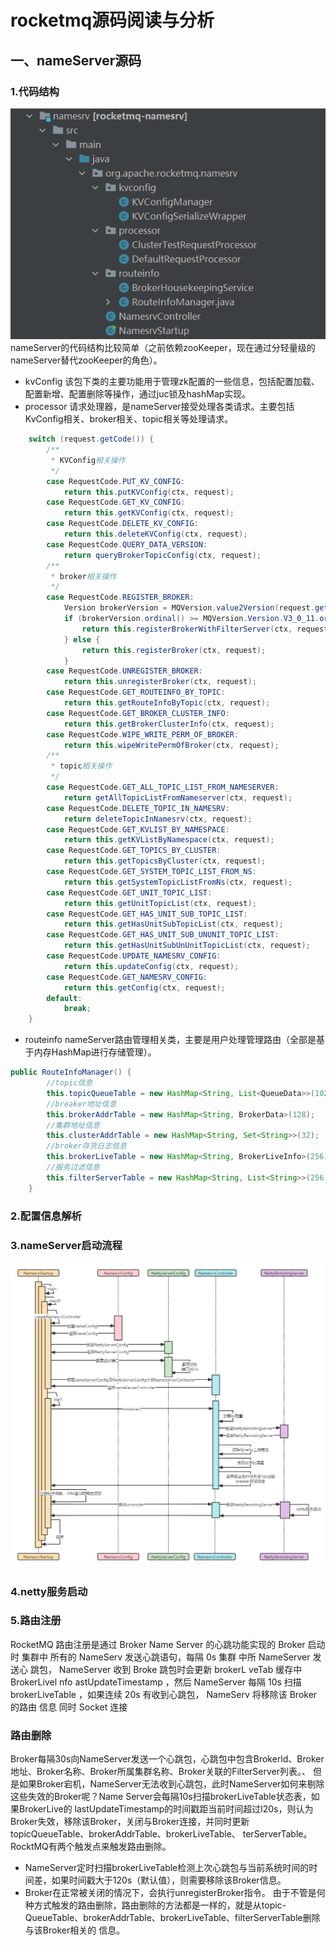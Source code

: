 # rocketmq源码阅读与分析
## 一、nameServer源码
### 1.代码结构
![](images/nameServer/nameServer代码结构.png)
nameServer的代码结构比较简单（之前依赖zooKeeper，现在通过分轻量级的nameServer替代zooKeeper的角色）。
- kvConfig
该包下类的主要功能用于管理zk配置的一些信息，包括配置加载、配置新增、配置删除等操作，通过juc锁及hashMap实现。
- processor
请求处理器，是nameServer接受处理各类请求。主要包括KvConfig相关、broker相关、topic相关等处理请求。
```java
    switch (request.getCode()) {
        /**
         * KVConfig相关操作
         */
        case RequestCode.PUT_KV_CONFIG:
            return this.putKVConfig(ctx, request);
        case RequestCode.GET_KV_CONFIG:
            return this.getKVConfig(ctx, request);
        case RequestCode.DELETE_KV_CONFIG:
            return this.deleteKVConfig(ctx, request);
        case RequestCode.QUERY_DATA_VERSION:
            return queryBrokerTopicConfig(ctx, request);
        /**
         * broker相关操作
         */
        case RequestCode.REGISTER_BROKER:
            Version brokerVersion = MQVersion.value2Version(request.getVersion());
            if (brokerVersion.ordinal() >= MQVersion.Version.V3_0_11.ordinal()) {
                return this.registerBrokerWithFilterServer(ctx, request);
            } else {
                return this.registerBroker(ctx, request);
            }
        case RequestCode.UNREGISTER_BROKER:
            return this.unregisterBroker(ctx, request);
        case RequestCode.GET_ROUTEINFO_BY_TOPIC:
            return this.getRouteInfoByTopic(ctx, request);
        case RequestCode.GET_BROKER_CLUSTER_INFO:
            return this.getBrokerClusterInfo(ctx, request);
        case RequestCode.WIPE_WRITE_PERM_OF_BROKER:
            return this.wipeWritePermOfBroker(ctx, request);
        /**
         * topic相关操作
         */
        case RequestCode.GET_ALL_TOPIC_LIST_FROM_NAMESERVER:
            return getAllTopicListFromNameserver(ctx, request);
        case RequestCode.DELETE_TOPIC_IN_NAMESRV:
            return deleteTopicInNamesrv(ctx, request);
        case RequestCode.GET_KVLIST_BY_NAMESPACE:
            return this.getKVListByNamespace(ctx, request);
        case RequestCode.GET_TOPICS_BY_CLUSTER:
            return this.getTopicsByCluster(ctx, request);
        case RequestCode.GET_SYSTEM_TOPIC_LIST_FROM_NS:
            return this.getSystemTopicListFromNs(ctx, request);
        case RequestCode.GET_UNIT_TOPIC_LIST:
            return this.getUnitTopicList(ctx, request);
        case RequestCode.GET_HAS_UNIT_SUB_TOPIC_LIST:
            return this.getHasUnitSubTopicList(ctx, request);
        case RequestCode.GET_HAS_UNIT_SUB_UNUNIT_TOPIC_LIST:
            return this.getHasUnitSubUnUnitTopicList(ctx, request);
        case RequestCode.UPDATE_NAMESRV_CONFIG:
            return this.updateConfig(ctx, request);
        case RequestCode.GET_NAMESRV_CONFIG:
            return this.getConfig(ctx, request);
        default:
            break;
    }
```
- routeinfo
nameServer路由管理相关类，主要是用户处理管理路由（全部是基于内存HashMap进行存储管理）。
```java
public RouteInfoManager() {
        //topic信息
        this.topicQueueTable = new HashMap<String, List<QueueData>>(1024);
        //breaker地址信息
        this.brokerAddrTable = new HashMap<String, BrokerData>(128);
        //集群地址信息
        this.clusterAddrTable = new HashMap<String, Set<String>>(32);
        //broker存货日志信息
        this.brokerLiveTable = new HashMap<String, BrokerLiveInfo>(256);
        //服务过滤信息
        this.filterServerTable = new HashMap<String, List<String>>(256);
    }
```
### 2.配置信息解析
### 3.nameServer启动流程
![](images/nameServer/nameServer启动流程.png)

### 4.netty服务启动

### 5.路由注册
RocketMQ 路由注册是通过 Broker Name Server 的心跳功能实现的 Broker 启动时
集群中 所有的 NameServ 发送心跳语句，每隔 0s 集群 中所 NameServer 发送心
跳包， NameServer 收到 Broke 跳包时会更新 brokerL veTab 缓存中 BrokerLivel nfo
astUpdateTimestamp ，然后 NameServer 每隔 10s 扫描 brokerLiveTable ，如果连续 20s
有收到心跳包， NameServ 将移除该 Broker 的路由 信息 同时 Socket 连接
### 路由删除
Broker每隔30s向NameServer发送一个心跳包，心跳包中包含Brokerld、Broker地址、Broker名称、Broker所属集群名称、Broker关联的FilterServer列表。、
但是如果Broker宕机，NameServer无法收到心跳包，此时NameServer如何来剔除这些失效的Broker呢？Name Server会每隔10s扫描brokerLiveTable状态表，如果BrokerLive的
lastUpdateTimestamp的时间戳距当前时间超过l20s，则认为Broker失效，移除该Broker，关闭与Broker连接，并同时更新topicQueueTable、brokerAddrTable、brokerLiveTable、
terServerTable。
RocktMQ有两个触发点来触发路由删除。
- NameServer定时扫描brokerLiveTable检测上次心跳包与当前系统时间的时间差，如果时间戳大于120s（默认值），则需要移除该Broker信息。
- Broker在正常被关闭的情况下，会执行unregisterBroker指令。
由于不管是何种方式触发的路由删除，路由删除的方法都是一样的，就是从topic-QueueTable、brokerAddrTable、brokerLiveTable、filterServerTable删除与该Broker相关的
信息。
